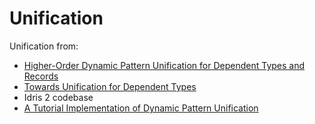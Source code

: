 # Unification

Unification from:
- [Higher-Order Dynamic Pattern Unification for Dependent Types and Records](http://www.cse.chalmers.se/~abela/unif-sigma-long.pdf)
- [Towards Unification for Dependent Types](https://xnning.github.io/slides/towards-unification-for-dependent-types.pdf)
- Idris 2 codebase
- [A Tutorial Implementation of Dynamic Pattern Unification](http://adam.gundry.co.uk/pub/pattern-unify/)
